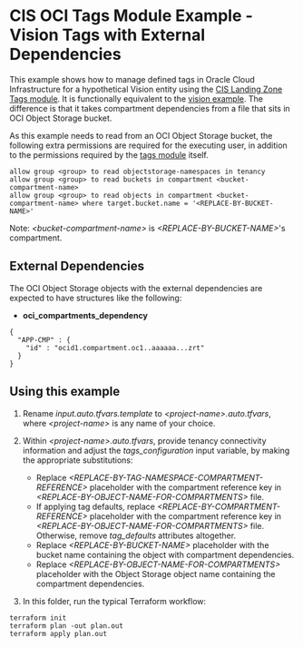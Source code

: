 # CIS OCI Tags Module Example - Vision Tags with External Dependencies

This example shows how to manage defined tags in Oracle Cloud Infrastructure for a hypothetical Vision entity using the [CIS Landing Zone Tags module](../..). It is functionally equivalent to the [vision example](../vision/). The difference is that it takes compartment dependencies from a file that sits in OCI Object Storage bucket.

As this example needs to read from an OCI Object Storage bucket, the following extra permissions are required for the executing user, in addition to the permissions required by the [tags module](../..) itself.

```
allow group <group> to read objectstorage-namespaces in tenancy
allow group <group> to read buckets in compartment <bucket-compartment-name>
allow group <group> to read objects in compartment <bucket-compartment-name> where target.bucket.name = '<REPLACE-BY-BUCKET-NAME>'
```
Note: *\<bucket-compartment-name\>* is *\<REPLACE-BY-BUCKET-NAME\>*'s compartment.

## External Dependencies

The OCI Object Storage objects with the external dependencies are expected to have structures like the following:
- **oci_compartments_dependency**
```
{
  "APP-CMP" : {
    "id" : "ocid1.compartment.oc1..aaaaaa...zrt"
  }
}
```

## Using this example

1. Rename *input.auto.tfvars.template* to *\<project-name\>.auto.tfvars*, where *\<project-name\>* is any name of your choice.

2. Within *\<project-name\>.auto.tfvars*, provide tenancy connectivity information and adjust the *tags_configuration* input variable, by making the appropriate substitutions:
   - Replace *\<REPLACE-BY-TAG-NAMESPACE-COMPARTMENT-REFERENCE\>* placeholder with the compartment reference key in *\<REPLACE-BY-OBJECT-NAME-FOR-COMPARTMENTS\>* file.
   - If applying tag defaults, replace *\<REPLACE-BY-COMPARTMENT-REFERENCE\>* placeholder with the compartment reference key in *\<REPLACE-BY-OBJECT-NAME-FOR-COMPARTMENTS\>* file. Otherwise, remove *tag_defaults* attributes altogether.
   - Replace *\<REPLACE-BY-BUCKET-NAME\>* placeholder with the bucket name containing the object with compartment dependencies.
   - Replace *\<REPLACE-BY-OBJECT-NAME-FOR-COMPARTMENTS\>* placeholder with the Object Storage object name containing the compartment dependencies.

3. In this folder, run the typical Terraform workflow:
```
terraform init
terraform plan -out plan.out
terraform apply plan.out
```

